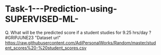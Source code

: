 # Task-1---Prediction-using-SUPERVISED-ML-
Q. What will be the predicted score if a student studies for 9.25 hrs/day ? #GRIPJUNE23
"Dataset url"
https://raw.githubusercontent.com/AdiPersonalWorks/Random/master/student_scores%20-%20student_scores.csv
